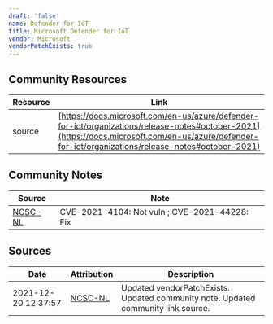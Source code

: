 ```yaml
---
draft: 'false'
name: Defender for IoT
title: Microsoft Defender for IoT
vendor: Microsoft
vendorPatchExists: true
---
```



## Community Resources
| Resource | Link |
| --- | --- |
| source | [https://docs.microsoft.com/en-us/azure/defender-for-iot/organizations/release-notes#october-2021](https://docs.microsoft.com/en-us/azure/defender-for-iot/organizations/release-notes#october-2021) |

## Community Notes
| Source | Note |
| --- | --- |
| [NCSC-NL](https://github.com/NCSC-NL/log4shell/blob/main/software/README.md) | CVE-2021-4104: Not vuln ; CVE-2021-44228: Fix </ul> |

## Sources
| Date | Attribution | Description |
| --- | --- | --- |
| 2021-12-20 12:37:57 | [NCSC-NL](https://github.com/NCSC-NL/log4shell/blob/main/software/README.md) | Updated vendorPatchExists. Updated community note. Updated community link source.  |
